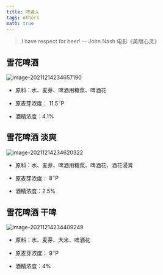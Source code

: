 ```yaml
---
title: 啤酒人
tags: others
math: true
---
```


> I have respect for beer! -- John Nash 电影《美丽心灵》

## 雪花啤酒

![image-20211214234657190](https://cdn.jsdelivr.net/gh/Usigned/pic-typora@main/images/image-20211214234657190.png)

- 原料：水、麦芽、啤酒用糖浆、啤酒花
- 原麦芽浓度： $11.5^{\circ}\text{P}$

- 酒精浓度：$4.1\%$

## 雪花啤酒 淡爽

![image-20211214234620322](https://cdn.jsdelivr.net/gh/Usigned/pic-typora@main/images/image-20211214234620322.png)

- 原料：水、麦芽、啤酒用糖浆、啤酒花、酒花浸膏
- 原麦芽浓度： $8^{\circ}\text{P}$

- 酒精浓度：$2.5\%$

## 雪花啤酒 干啤

![image-20211214234409249](https://cdn.jsdelivr.net/gh/Usigned/pic-typora@main/images/image-20211214234409249.png)

- 原料：水、麦芽、大米、啤酒花
- 原麦芽浓度： $9^{\circ}\text{P}$

- 酒精浓度：$4\%$

